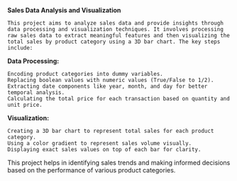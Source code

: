 **Sales Data Analysis and Visualization**

    This project aims to analyze sales data and provide insights through data processing and visualization techniques. It involves processing raw sales data to extract meaningful features and then visualizing the total sales by product category using a 3D bar chart. The key steps include:

**Data Processing:**

    Encoding product categories into dummy variables.
    Replacing boolean values with numeric values (True/False to 1/2).
    Extracting date components like year, month, and day for better temporal analysis.
    Calculating the total price for each transaction based on quantity and unit price.
**Visualization:**

    Creating a 3D bar chart to represent total sales for each product category.
    Using a color gradient to represent sales volume visually.
    Displaying exact sales values on top of each bar for clarity.

This project helps in identifying sales trends and making informed decisions based on the performance of various product categories.
